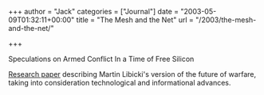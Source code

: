 +++
author = "Jack"
categories = ["Journal"]
date = "2003-05-09T01:32:11+00:00"
title = "The Mesh and the Net"
url = "/2003/the-mesh-and-the-net/"

+++

Speculations on Armed Conflict In a Time of Free Silicon

[Research paper][1] describing Martin Libicki's version of the future of warfare, taking into consideration technological and informational advances.

 [1]: http://web.archive.org/web/20020203103852/http://www.ndu.edu:80/ndu/inss/macnair/mcnair28/m028cont.html